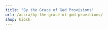 ```yaml
---
title: "By the Grace of God Provisions"
url: /accra/by-the-grace-of-god-provisions/
shop: kiosk
---
```

